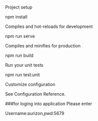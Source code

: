 Project setup


npm install

Compiles and hot-reloads for development


npm run serve

Compiles and minifies for production

npm run build

Run your unit tests

npm run test:unit

Customize configuration


See Configuration Reference.


###for loging into application Please enter 



Username:aurizon,pwd:5679
